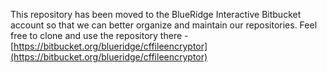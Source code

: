 This repository has been moved to the BlueRidge Interactive Bitbucket account so that we can better organize and maintain our repositories. Feel free to clone and use the repository there - [https://bitbucket.org/blueridge/cffileencryptor](https://bitbucket.org/blueridge/cffileencryptor)